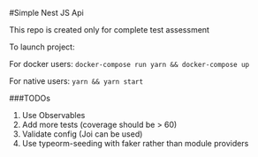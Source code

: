 #Simple Nest JS Api

This repo is created only for complete test assessment

To launch project:

For docker users: ```docker-compose run yarn && docker-compose up```

For native users: ```yarn && yarn start```

###TODOs
1. Use Observables
2. Add more tests (coverage should be > 60)
3. Validate config (Joi can be used)
4. Use typeorm-seeding with faker rather than module providers

